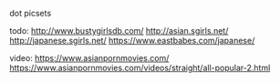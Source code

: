 dot picsets

todo:
http://www.bustygirlsdb.com/
http://asian.sgirls.net/
http://japanese.sgirls.net/
https://www.eastbabes.com/japanese/

video:
https://www.asianpornmovies.com/
https://www.asianpornmovies.com/videos/straight/all-popular-2.html
